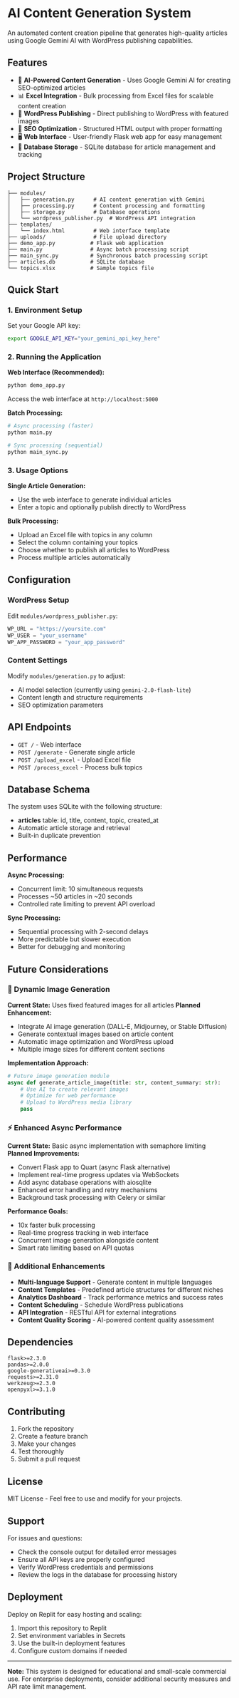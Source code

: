 
# AI Content Generation System

An automated content creation pipeline that generates high-quality articles using Google Gemini AI with WordPress publishing capabilities.

## Features

- 🤖 **AI-Powered Content Generation** - Uses Google Gemini AI for creating SEO-optimized articles
- 📊 **Excel Integration** - Bulk processing from Excel files for scalable content creation
- 📝 **WordPress Publishing** - Direct publishing to WordPress with featured images
- 🎯 **SEO Optimization** - Structured HTML output with proper formatting
- 🖥️ **Web Interface** - User-friendly Flask web app for easy management
- 💾 **Database Storage** - SQLite database for article management and tracking

## Project Structure

```
├── modules/
│   ├── generation.py      # AI content generation with Gemini
│   ├── processing.py      # Content processing and formatting
│   ├── storage.py         # Database operations
│   └── wordpress_publisher.py  # WordPress API integration
├── templates/
│   └── index.html         # Web interface template
├── uploads/               # File upload directory
├── demo_app.py           # Flask web application
├── main.py               # Async batch processing script
├── main_sync.py          # Synchronous batch processing script
├── articles.db           # SQLite database
└── topics.xlsx           # Sample topics file
```

## Quick Start

### 1. Environment Setup

Set your Google API key:
```bash
export GOOGLE_API_KEY="your_gemini_api_key_here"
```

### 2. Running the Application

**Web Interface (Recommended):**
```bash
python demo_app.py
```
Access the web interface at `http://localhost:5000`

**Batch Processing:**
```bash
# Async processing (faster)
python main.py

# Sync processing (sequential)
python main_sync.py
```

### 3. Usage Options

**Single Article Generation:**
- Use the web interface to generate individual articles
- Enter a topic and optionally publish directly to WordPress

**Bulk Processing:**
- Upload an Excel file with topics in any column
- Select the column containing your topics
- Choose whether to publish all articles to WordPress
- Process multiple articles automatically

## Configuration

### WordPress Setup
Edit `modules/wordpress_publisher.py`:
```python
WP_URL = "https://yoursite.com"
WP_USER = "your_username"
WP_APP_PASSWORD = "your_app_password"
```

### Content Settings
Modify `modules/generation.py` to adjust:
- AI model selection (currently using `gemini-2.0-flash-lite`)
- Content length and structure requirements
- SEO optimization parameters

## API Endpoints

- `GET /` - Web interface
- `POST /generate` - Generate single article
- `POST /upload_excel` - Upload Excel file
- `POST /process_excel` - Process bulk topics

## Database Schema

The system uses SQLite with the following structure:
- **articles** table: id, title, content, topic, created_at
- Automatic article storage and retrieval
- Built-in duplicate prevention

## Performance

**Async Processing:**
- Concurrent limit: 10 simultaneous requests
- Processes ~50 articles in ~20 seconds
- Controlled rate limiting to prevent API overload

**Sync Processing:**
- Sequential processing with 2-second delays
- More predictable but slower execution
- Better for debugging and monitoring

## Future Considerations

### 🎨 Dynamic Image Generation
**Current State:** Uses fixed featured images for all articles
**Planned Enhancement:**
- Integrate AI image generation (DALL-E, Midjourney, or Stable Diffusion)
- Generate contextual images based on article content
- Automatic image optimization and WordPress upload
- Multiple image sizes for different content sections

**Implementation Approach:**
```python
# Future image generation module
async def generate_article_image(title: str, content_summary: str):
    # Use AI to create relevant images
    # Optimize for web performance
    # Upload to WordPress media library
    pass
```

### ⚡ Enhanced Async Performance
**Current State:** Basic async implementation with semaphore limiting
**Planned Improvements:**
- Convert Flask app to Quart (async Flask alternative)
- Implement real-time progress updates via WebSockets
- Add async database operations with aiosqlite
- Enhanced error handling and retry mechanisms
- Background task processing with Celery or similar

**Performance Goals:**
- 10x faster bulk processing
- Real-time progress tracking in web interface
- Concurrent image generation alongside content
- Smart rate limiting based on API quotas

### 🔧 Additional Enhancements
- **Multi-language Support** - Generate content in multiple languages
- **Content Templates** - Predefined article structures for different niches
- **Analytics Dashboard** - Track performance metrics and success rates
- **Content Scheduling** - Schedule WordPress publications
- **API Integration** - RESTful API for external integrations
- **Content Quality Scoring** - AI-powered content quality assessment

## Dependencies

```
flask>=2.3.0
pandas>=2.0.0
google-generativeai>=0.3.0
requests>=2.31.0
werkzeug>=2.3.0
openpyxl>=3.1.0
```

## Contributing

1. Fork the repository
2. Create a feature branch
3. Make your changes
4. Test thoroughly
5. Submit a pull request

## License

MIT License - Feel free to use and modify for your projects.

## Support

For issues and questions:
- Check the console output for detailed error messages
- Ensure all API keys are properly configured
- Verify WordPress credentials and permissions
- Review the logs in the database for processing history

## Deployment

Deploy on Replit for easy hosting and scaling:
1. Import this repository to Replit
2. Set environment variables in Secrets
3. Use the built-in deployment features
4. Configure custom domains if needed

---

**Note:** This system is designed for educational and small-scale commercial use. For enterprise deployments, consider additional security measures and API rate limit management.
